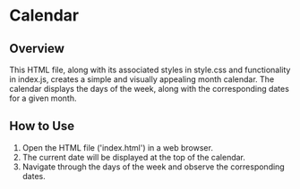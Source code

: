 # Calendar
## Overview
This HTML file, along with its associated styles in style.css and functionality in index.js, creates a simple and visually appealing month calendar. The calendar displays the days of the week, along with the corresponding dates for a given month.

## How to Use
1. Open the HTML file ('index.html') in a web browser.
2. The current date will be displayed at the top of the calendar.
3. Navigate through the days of the week and observe the corresponding dates.
